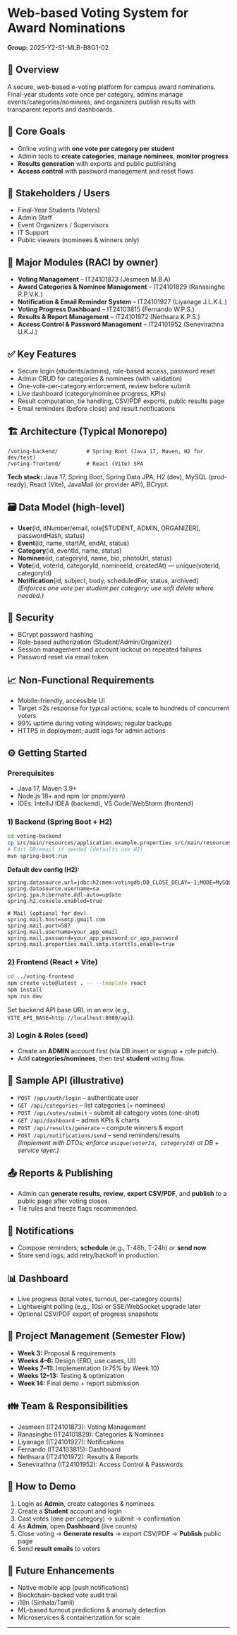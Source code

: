 # Web-based Voting System for Award Nominations
**Group:** 2025-Y2-S1-MLB-B8G1-02

## 🚀 Overview
A secure, web-based e-voting platform for campus award nominations. Final-year students vote once per category, admins manage events/categories/nominees, and organizers publish results with transparent reports and dashboards.

## 🎯 Core Goals
- Online voting with **one vote per category per student**
- Admin tools to **create categories**, **manage nominees**, **monitor progress**
- **Results generation** with exports and public publishing
- **Access control** with password management and reset flows

## 👥 Stakeholders / Users
- Final-Year Students (Voters)
- Admin Staff
- Event Organizers / Supervisors
- IT Support
- Public viewers (nominees & winners only)

## 🧩 Major Modules (RACI by owner)
- **Voting Management** – IT24101873 (Jesmeen M.B.A)
- **Award Categories & Nominee Management** – IT24101829 (Ranasinghe R.P.V.K.)
- **Notification & Email Reminder System** – IT24101927 (Liyanage J.L.K.L.)
- **Voting Progress Dashboard** – IT24103815 (Fernando W.P.S.)
- **Results & Report Management** – IT24101972 (Nethsara K.P.S.)
- **Access Control & Password Management** – IT24101952 (Senevirathna U.K.J.)

## ✅ Key Features
- Secure login (students/admins), role-based access, password reset
- Admin CRUD for categories & nominees (with validation)
- One-vote-per-category enforcement, review before submit
- Live dashboard (category/nominee progress, KPIs)
- Result computation, tie handling, CSV/PDF exports, public results page
- Email reminders (before close) and result notifications

## 🏗️ Architecture (Typical Monorepo)
```
/voting-backend/         # Spring Boot (Java 17, Maven, H2 for dev/test)
/voting-frontend/        # React (Vite) SPA
```
**Tech stack:** Java 17, Spring Boot, Spring Data JPA, H2 (dev), MySQL (prod-ready), React (Vite), JavaMail (or provider API), BCrypt.

## 🗃️ Data Model (high-level)
- **User**(id, itNumber/email, role[STUDENT, ADMIN, ORGANIZER], passwordHash, status)
- **Event**(id, name, startAt, endAt, status)
- **Category**(id, eventId, name, status)
- **Nominee**(id, categoryId, name, bio, photoUrl, status)
- **Vote**(id, voterId, categoryId, nomineeId, createdAt) — unique(voterId, categoryId)
- **Notification**(id, subject, body, scheduledFor, status, archived)  
*(Enforces one vote per student per category; use soft delete where needed.)*

## 🔐 Security
- BCrypt password hashing
- Role-based authorization (Student/Admin/Organizer)
- Session management and account lockout on repeated failures
- Password reset via email token

## 📈 Non-Functional Requirements
- Mobile-friendly, accessible UI
- Target ≤2s response for typical actions; scale to hundreds of concurrent voters
- 99% uptime during voting windows; regular backups
- HTTPS in deployment; audit logs for admin actions

## ⚙️ Getting Started

### Prerequisites
- Java 17, Maven 3.9+
- Node.js 18+ and npm (or pnpm/yarn)
- IDEs: IntelliJ IDEA (backend), VS Code/WebStorm (frontend)

### 1) Backend (Spring Boot + H2)
```bash
cd voting-backend
cp src/main/resources/application.example.properties src/main/resources/application.properties
# Edit DB/email if needed (defaults use H2)
mvn spring-boot:run
```

**Default dev config (H2):**
```properties
spring.datasource.url=jdbc:h2:mem:votingdb;DB_CLOSE_DELAY=-1;MODE=MySQL
spring.datasource.username=sa
spring.jpa.hibernate.ddl-auto=update
spring.h2.console.enabled=true

# Mail (optional for dev)
spring.mail.host=smtp.gmail.com
spring.mail.port=587
spring.mail.username=your_app_email
spring.mail.password=your_app_password_or_app_password
spring.mail.properties.mail.smtp.starttls.enable=true
```

### 2) Frontend (React + Vite)
```bash
cd ../voting-frontend
npm create vite@latest . -- --template react
npm install
npm run dev
```
Set backend API base URL in an env (e.g., `VITE_API_BASE=http://localhost:8080/api`).

### 3) Login & Roles (seed)
- Create an **ADMIN** account first (via DB insert or signup + role patch).
- Add **categories/nominees**, then test **student** voting flow.

## 🧪 Sample API (illustrative)
- `POST /api/auth/login` – authenticate user
- `GET /api/categories` – list categories (+ nominees)
- `POST /api/votes/submit` – submit all category votes (one-shot)
- `GET /api/dashboard` – admin KPIs & charts
- `POST /api/results/generate` – compute winners & export
- `POST /api/notifications/send` – send reminders/results  
*(Implement with DTOs; enforce `unique(voterId, categoryId)` at DB + service layer.)*

## 📤 Reports & Publishing
- Admin can **generate results**, **review**, **export CSV/PDF**, and **publish** to a public page after voting closes.  
- Tie rules and freeze flags recommended.

## 🔔 Notifications
- Compose reminders; **schedule** (e.g., T-48h, T-24h) or **send now**  
- Store send logs; add retry/backoff in production.

## 📊 Dashboard
- Live progress (total votes, turnout, per-category counts)
- Lightweight polling (e.g., 10s) or SSE/WebSocket upgrade later
- Optional CSV/PDF export of progress snapshots

## 🧭 Project Management (Semester Flow)
- **Week 3:** Proposal & requirements
- **Weeks 4–6:** Design (ERD, use cases, UI)
- **Weeks 7–11:** Implementation (≥75% by Week 10)
- **Weeks 12–13:** Testing & optimization
- **Week 14:** Final demo + report submission

## 👪 Team & Responsibilities
- Jesmeen (IT24101873): Voting Management
- Ranasinghe (IT24101829): Categories & Nominees
- Liyanage (IT24101927): Notifications
- Fernando (IT24103815): Dashboard
- Nethsara (IT24101972): Results & Reports
- Senevirathna (IT24101952): Access Control & Passwords

## 🧭 How to Demo
1. Login as **Admin**, create categories & nominees  
2. Create a **Student** account and login  
3. Cast votes (one per category) → submit → confirmation  
4. As **Admin**, open **Dashboard** (live counts)  
5. Close voting → **Generate results** → export CSV/PDF → **Publish** public page  
6. Send **result emails** to voters

## 🔮 Future Enhancements
- Native mobile app (push notifications)
- Blockchain-backed vote audit trail
- i18n (Sinhala/Tamil)
- ML-based turnout predictions & anomaly detection
- Microservices & containerization for scale
****
